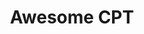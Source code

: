 ---
title: Awesome CPT
direct_url: https://github.com/caleb531/awesome-cpt
categories: libraries
short_description: Code WordPress custom post types, taxonomies, and meta boxes with ease and power
---